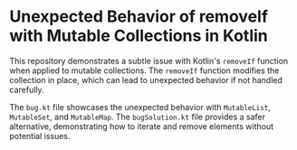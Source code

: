# Unexpected Behavior of removeIf with Mutable Collections in Kotlin

This repository demonstrates a subtle issue with Kotlin's `removeIf` function when applied to mutable collections. The `removeIf` function modifies the collection in place, which can lead to unexpected behavior if not handled carefully.

The `bug.kt` file showcases the unexpected behavior with `MutableList`, `MutableSet`, and `MutableMap`. The `bugSolution.kt` file provides a safer alternative, demonstrating how to iterate and remove elements without potential issues.